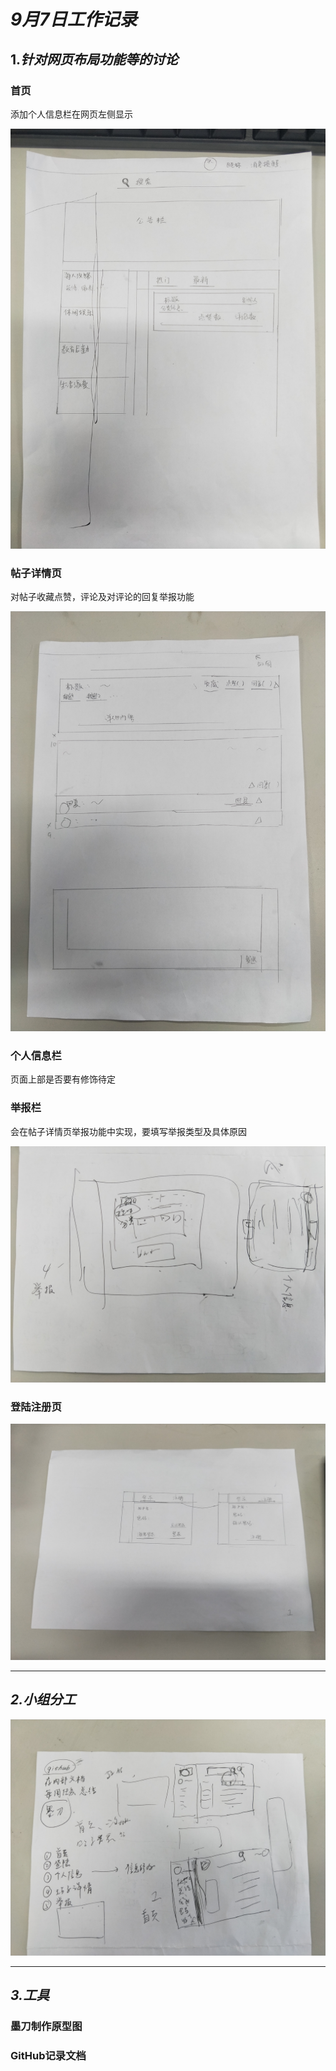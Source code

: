 # ***9月7日工作记录***



## 1.*针对网页布局功能等的讨论*

### 首页

添加个人信息栏在网页左侧显示

![](https://github.com/Aich-Ying/software.img/blob/master/%E7%BD%91%E7%AB%99%E8%8D%89%E5%9B%BE_%E9%A6%96%E9%A1%B5%E8%BE%83%E4%B8%BA%E7%B2%BE%E8%87%B4%E7%89%88.jpg)

### 帖子详情页

对帖子收藏点赞，评论及对评论的回复举报功能

![](https://github.com/Aich-Ying/software.img/blob/master/%E7%BD%91%E7%AB%99%E8%8D%89%E5%9B%BE_%E5%B8%96%E5%AD%90%E8%AF%A6%E6%83%85%E8%BE%83%E4%B8%BA%E7%B2%BE%E8%87%B4%E7%89%88.jpg)

### 个人信息栏

页面上部是否要有修饰待定

### 举报栏

会在帖子详情页举报功能中实现，要填写举报类型及具体原因

![](https://github.com/Aich-Ying/software.img/blob/master/%E7%BD%91%E7%AB%99%E8%8D%89%E5%9B%BE_%E4%B8%AA%E4%BA%BA%E4%BF%A1%E6%81%AF%E5%8F%8A%E4%B8%BE%E6%8A%A5%E5%BC%B9%E6%A1%86.jpg)

### 登陆注册页

![](https://github.com/Aich-Ying/software.img/blob/master/%E7%BD%91%E7%AB%99%E8%8D%89%E5%9B%BE_%E7%99%BB%E5%BD%95%E6%B3%A8%E5%86%8C.jpg)

---



## *2.小组分工*



![](https://github.com/Aich-Ying/software.img/blob/master/%E7%BD%91%E7%AB%99%E8%8D%89%E5%9B%BE_%E9%A6%96%E9%A1%B5%E5%8F%8A%E5%A4%A7%E8%87%B4%E5%88%86%E5%B7%A5.jpg)

----



## *3.工具*

### 墨刀制作原型图

### GitHub记录文档







